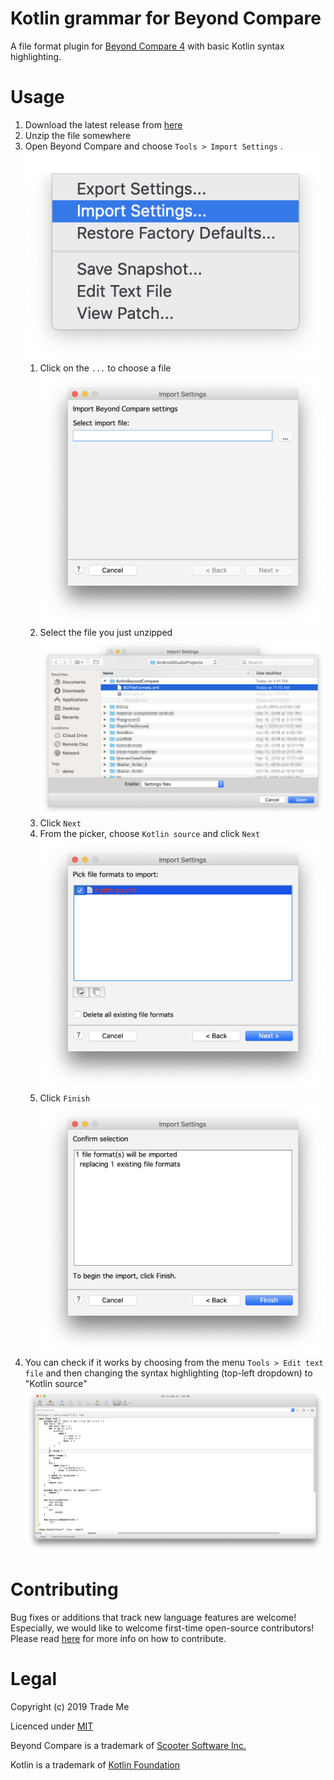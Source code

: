 # Kotlin grammar for Beyond Compare

A file format plugin for [Beyond Compare 4](http://scootersoftware.com) with basic Kotlin syntax highlighting.

# Usage

1. Download the latest release from [here](../../releases/latest)
1. Unzip the file somewhere
1. Open Beyond Compare and choose `Tools > Import Settings` . ![Menu](/pics/import_settings.png)
   1. Click on the `...` to choose a file ![Select file](/pics/select_file.png)
   1. Select the file you just unzipped ![File picker](/pics/file_picker.png)
   1. Click `Next`
   1. From the picker, choose `Kotlin source` and click `Next` ![Kotlin source](/pics/click_next.png)
   1. Click `Finish`![Press finish](/pics/press_finish.png)
1. You can check if it works by choosing from the menu `Tools > Edit text file` and then changing the syntax highlighting (top-left dropdown) to "Kotlin source" ![Example](/pics/try_it.png)

# Contributing
Bug fixes or additions that track new language features are welcome! Especially, we would like to welcome first-time open-source contributors! Please read [here](CONTRIBUTING.md) for more info on how to contribute.

# Legal
Copyright (c) 2019 Trade Me

Licenced under [MIT](LICENSE)

Beyond Compare is a trademark of [Scooter Software Inc.](http://scootersoftware.com)

Kotlin is a trademark of [Kotlin Foundation](https://kotlinlang.org/foundation/kotlin-foundation.html)
